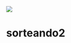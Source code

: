 <img src="https://secure.travis-ci.org/rodrigomaia/sorteando.png?branch=master" />

sorteando2
==========

